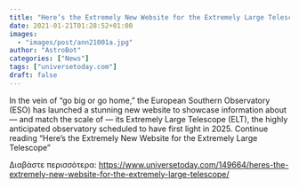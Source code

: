 ```yaml
---
title: "Here’s the Extremely New Website for the Extremely Large Telescope"
date: 2021-01-21T01:28:52+01:00
images:
  - "images/post/ann21001a.jpg"
author: "AstroBot"
categories: ["News"]
tags: ["universetoday.com"]
draft: false
---
```


In the vein of “go big or go home,” the European Southern Observatory (ESO) has launched a stunning new website to showcase information about — and match the scale of — its Extremely Large Telescope (ELT), the highly anticipated observatory scheduled to have first light in 2025. Continue reading “Here’s the Extremely New Website for the Extremely Large Telescope” 

Διαβάστε περισσότερα: https://www.universetoday.com/149664/heres-the-extremely-new-website-for-the-extremely-large-telescope/
